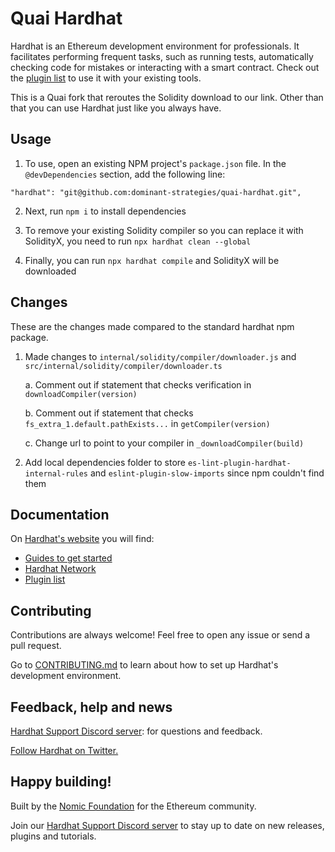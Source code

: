 # Quai Hardhat

Hardhat is an Ethereum development environment for professionals. It facilitates performing frequent tasks, such as running tests, automatically checking code for mistakes or interacting with a smart contract. Check out the [plugin list](https://hardhat.org/plugins/) to use it with your existing tools.

This is a Quai fork that reroutes the Solidity download to our link. Other than that you can use Hardhat just like you always have.

## Usage

1. To use, open an existing NPM project's `package.json` file. In the `@devDependencies` section, add the following line:

```
"hardhat": "git@github.com:dominant-strategies/quai-hardhat.git",
```
2. Next, run `npm i` to install dependencies

3. To remove your existing Solidity compiler so you can replace it with SolidityX, you need to run `npx hardhat clean --global`
  
5. Finally, you can run `npx hardhat compile` and SolidityX will be downloaded

## Changes

These are the changes made compared to the standard hardhat npm package.

1. Made changes to `internal/solidity/compiler/downloader.js` and `src/internal/solidity/compiler/downloader.ts`
   
     a. Comment out if statement that checks verification in `downloadCompiler(version)`
   
     b. Comment out if statement that checks `fs_extra_1.default.pathExists...` in `getCompiler(version)`
   
     c. Change url to point to your compiler in `_downloadCompiler(build)`

3. Add local dependencies folder to store `es-lint-plugin-hardhat-internal-rules` and `eslint-plugin-slow-imports` since npm couldn't find them

## Documentation

On [Hardhat's website](https://hardhat.org) you will find:

- [Guides to get started](https://hardhat.org/getting-started/)
- [Hardhat Network](https://hardhat.org/hardhat-network/)
- [Plugin list](https://hardhat.org/plugins/)

## Contributing

Contributions are always welcome! Feel free to open any issue or send a pull request.

Go to [CONTRIBUTING.md](./CONTRIBUTING.md) to learn about how to set up Hardhat's development environment.

## Feedback, help and news

[Hardhat Support Discord server](https://hardhat.org/discord): for questions and feedback.

[Follow Hardhat on Twitter.](https://twitter.com/HardhatHQ)

## Happy building!

Built by the [Nomic Foundation](https://nomic.foundation/) for the Ethereum community.

Join our [Hardhat Support Discord server](https://hardhat.org/discord) to stay up to date on new releases, plugins and tutorials.
